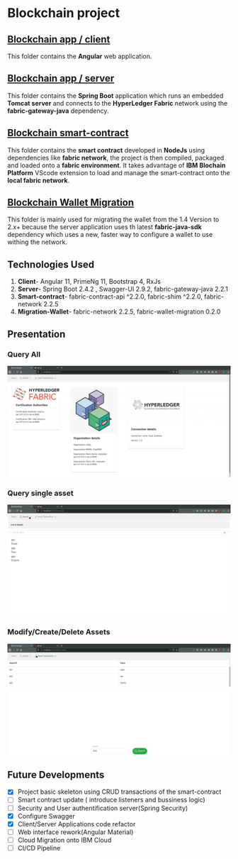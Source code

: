 # Blockchain project

## [Blockchain app / client](https://github.com/botsteve/blockchain/tree/main/blockchain-app/client)
  This folder contains the **Angular** web application.
  
## [Blockchain app / server](https://github.com/botsteve/blockchain/tree/main/blockchain-app/server)
  This folder contains the **Spring Boot** application which runs an embedded **Tomcat server** and connects to the **HyperLedger Fabric** network using the **fabric-gateway-java** dependency.
  
## [Blockchain smart-contract](https://github.com/botsteve/blockchain/tree/main/blockchain-contract)
  This folder contains the **smart contract** developed in **NodeJs** using dependencies like **fabric network**, the project is then compiled, packaged and loaded onto a **fabric environment**. It takes advantage of **IBM Blochain Platform** VScode extension to load and manage the smart-contract onto the __local fabric network__.

## [Blockchain Wallet Migration](https://github.com/botsteve/blockchain/tree/main/WalletMigration)
  This folder is mainly used for migrating the wallet from the 1.4 Version to 2.x+ because the server application uses th latest **fabric-java-sdk** dependency which uses a new, faster way to configure a wallet to use withing the network.
  
## Technologies Used 
1. **Client**- Angular 11, PrimeNg 11, Bootstrap 4, RxJs
2. **Server**- Spring Boot 2.4.2 , Swagger-UI 2.9.2, fabric-gateway-java 2.2.1
3. **Smart-contract**-  fabric-contract-api ^2.2.0, fabric-shim ^2.2.0, fabric-network 2.2.5
4. **Migration-Wallet**-  fabric-network 2.2.5, fabric-wallet-migration 0.2.0

## Presentation
### Query All
![](Assets/1.gif)
### Query single asset
![Query single](Assets/2.gif)
### Modify/Create/Delete Assets
![Modify asset](Assets/3.gif)

## Future Developments
- [x] Project basic skeleton using CRUD transactions of the smart-contract
- [ ] Smart contract update ( introduce listeners and bussiness logic)
- [ ] Security and User authentification server(Spring Security)
- [x] Configure Swagger
- [x] Client/Server Applications code refactor
- [ ] Web interface rework(Angular Material)
- [ ] Cloud Migration onto IBM Cloud
- [ ] CI/CD Pipeline
